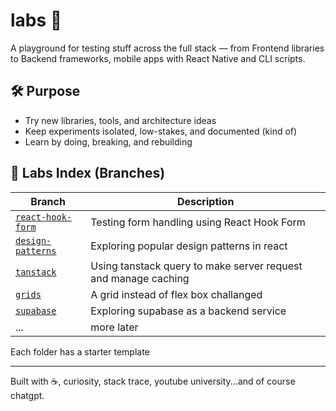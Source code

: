 # labs 🧪

A playground for testing stuff across the full stack — from Frontend libraries to Backend frameworks, mobile apps with React Native and CLI scripts.

## 🛠️ Purpose

- Try new libraries, tools, and architecture ideas
- Keep experiments isolated, low-stakes, and documented (kind of)
- Learn by doing, breaking, and rebuilding

## 🧪 Labs Index (Branches)

| Branch                                                                                    | Description                                                    |
| ----------------------------------------------------------------------------------------- | -------------------------------------------------------------- |
| [`react-hook-form`](https://github.com/chuksemmanuel/next-react-lab/tree/react-hook-form) | Testing form handling using React Hook Form                    |
| [`design-patterns`](https://github.com/chuksemmanuel/next-react-lab/tree/design-patterns) | Exploring popular design patterns in react                     |
| [`tanstack`](https://github.com/chuksemmanuel/next-react-lab/tree/tanstack)               | Using tanstack query to make server request and manage caching |
| [`grids`](https://github.com/chuksemmanuel/next-react-lab/tree/grids)                     | A grid instead of flex box challanged                          |
| [`supabase`](https://github.com/chuksemmanuel/next-react-lab/tree/supabase)               | Exploring supabase as a backend service                        |
| ...                                                                                       | more later                                                     |

Each folder has a starter template

---

Built with ☕️, curiosity, stack trace, youtube university...and of course chatgpt.
